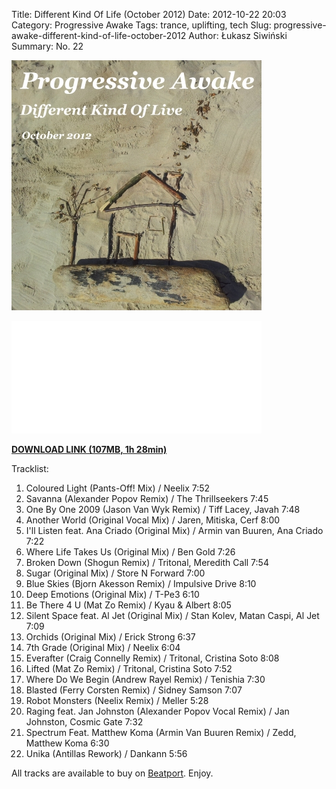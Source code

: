 Title: Different Kind Of Life (October 2012)
Date: 2012-10-22 20:03
Category: Progressive Awake
Tags: trance, uplifting, tech
Slug: progressive-awake-different-kind-of-life-october-2012
Author: Łukasz Siwiński
Summary: No. 22

![Progressive Awake - Different Kind Of Life (October 2012)](./images/progressive-awake-different-kind-of-life-october-2012.jpg)

<iframe width="400" height="180" src="//www.mixcloud.com/widget/iframe/?feed=http%3A%2F%2Fwww.mixcloud.com%2Fprogressiveawake%2Fprogressive-awake-different-kind-of-life-october-2012%2F&amp;embed_uuid=55e898bd-cf05-4b5b-aaad-abf4cf897d4f&amp;replace=0&amp;hide_cover=0&amp;embed_type=widget_standard&amp;hide_tracklist=1" frameborder="0"></iframe>

__[DOWNLOAD LINK (107MB, 1h 28min)](https://drive.google.com/file/d/0B_4_ynm06YZIX3hNcEZnYm00N2M/edit?usp=sharing "Progressive Awake - Different Kind Of Life (October 2012)")__

Tracklist:

1. Coloured Light (Pants-Off! Mix) / Neelix 7:52
2. Savanna (Alexander Popov Remix) / The Thrillseekers 7:45
3. One By One 2009 (Jason Van Wyk Remix) / Tiff Lacey, Javah 7:48
4. Another World (Original Vocal Mix) / Jaren, Mitiska, Cerf 8:00
5. I'll Listen feat. Ana Criado (Original Mix) / Armin van Buuren, Ana Criado 7:22
6. Where Life Takes Us (Original Mix) / Ben Gold 7:26
7. Broken Down (Shogun Remix) / Tritonal, Meredith Call 7:54
8. Sugar (Original Mix) / Store N Forward 7:00
9. Blue Skies (Bjorn Akesson Remix) / Impulsive Drive 8:10
10. Deep Emotions (Original Mix) / T-Pe3 6:10
11. Be There 4 U (Mat Zo Remix) / Kyau &amp; Albert 8:05
12. Silent Space feat. Al Jet (Original Mix) / Stan Kolev, Matan Caspi, Al Jet 7:09
13. Orchids (Original Mix) / Erick Strong 6:37
14. 7th Grade (Original Mix) / Neelix 6:04
15. Everafter (Craig Connelly Remix) / Tritonal, Cristina Soto 8:08
16. Lifted (Mat Zo Remix) / Tritonal, Cristina Soto 7:52
17. Where Do We Begin (Andrew Rayel Remix) / Tenishia 7:30
18. Blasted (Ferry Corsten Remix) / Sidney Samson 7:07
19. Robot Monsters (Neelix Remix) / Meller 5:28
20. Raging feat. Jan Johnston (Alexander Popov Vocal Remix) / Jan Johnston, Cosmic Gate 7:32
21. Spectrum Feat. Matthew Koma (Armin Van Buuren Remix) / Zedd, Matthew Koma 6:30
22. Unika (Antillas Rework) / Dankann 5:56

All tracks are available to buy on <a href="http://beatport.com/">Beatport</a>.
Enjoy.
